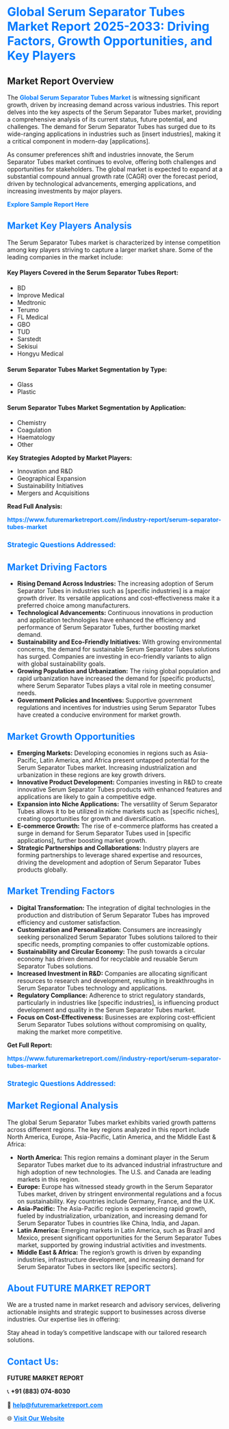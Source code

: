 <h1 style="color: #007BFF;">Global Serum Separator Tubes Market Report 2025-2033: Driving Factors, Growth Opportunities, and Key Players</h1>

<section id="overview">
<h2>Market Report Overview</h2>
<p>The <a href="https://www.futuremarketreport.com//industry-report/serum-separator-tubes-market" style="color: #007BFF; text-decoration: none;"><strong>Global Serum Separator Tubes Market</strong></a> is witnessing significant growth, driven by increasing demand across various industries. This report delves into the key aspects of the Serum Separator Tubes market, providing a comprehensive analysis of its current status, future potential, and challenges. The demand for Serum Separator Tubes has surged due to its wide-ranging applications in industries such as [insert industries], making it a critical component in modern-day [applications].</p>
<p>As consumer preferences shift and industries innovate, the Serum Separator Tubes market continues to evolve, offering both challenges and opportunities for stakeholders. The global market is expected to expand at a substantial compound annual growth rate (CAGR) over the forecast period, driven by technological advancements, emerging applications, and increasing investments by major players.</p>
</section>

<section id="overview">
<p><a href="https://www.futuremarketreport.com//request-sample/reportId=79534" style="color: #007BFF; text-decoration: none;"><strong>Explore Sample Report Here</strong></a></p>
</section>

<section id="key-players">
<h2 style="color: #007BFF;">Market Key Players Analysis</h2>
<p>The Serum Separator Tubes market is characterized by intense competition among key players striving to capture a larger market share. Some of the leading companies in the market include:</p>
<h4>Key Players Covered in the Serum Separator Tubes Report:</h4>
<ul><li>BD</li><li>Improve Medical</li><li>Medtronic</li><li>Terumo</li><li>FL Medical</li><li>GBO</li><li>TUD</li><li>Sarstedt</li><li>Sekisui</li><li>Hongyu Medical</li></ul>
<h4>Serum Separator Tubes Market Segmentation by Type:</h4>
<ul><li>Glass</li><li>Plastic</li></ul>

<h4>Serum Separator Tubes Market Segmentation by Application:</h4>
<ul><li>Chemistry</li><li>Coagulation</li><li>Haematology</li><li>Other</li></ul>
<p><strong>Key Strategies Adopted by Market Players:</strong></p>
<ul>
<li>Innovation and R&D</li>
<li>Geographical Expansion</li>
<li>Sustainability Initiatives</li>
<li>Mergers and Acquisitions</li>
</ul>
</section>

<section>
<p><strong>Read Full Analysis: </strong></p><a href="https://www.futuremarketreport.com//industry-report/serum-separator-tubes-market" style="color: #007BFF; text-decoration: none;"><strong>https://www.futuremarketreport.com//industry-report/serum-separator-tubes-market</strong></a>
<h3 style="color: #007BFF;">Strategic Questions Addressed:</h3>
</section>

<section id="driving-factors">
<h2 style="color: #007BFF;">Market Driving Factors</h2>
<ul>
<li><strong>Rising Demand Across Industries:</strong> The increasing adoption of Serum Separator Tubes in industries such as [specific industries] is a major growth driver. Its versatile applications and cost-effectiveness make it a preferred choice among manufacturers.</li>
<li><strong>Technological Advancements:</strong> Continuous innovations in production and application technologies have enhanced the efficiency and performance of Serum Separator Tubes, further boosting market demand.</li>
<li><strong>Sustainability and Eco-Friendly Initiatives:</strong> With growing environmental concerns, the demand for sustainable Serum Separator Tubes solutions has surged. Companies are investing in eco-friendly variants to align with global sustainability goals.</li>
<li><strong>Growing Population and Urbanization:</strong> The rising global population and rapid urbanization have increased the demand for [specific products], where Serum Separator Tubes plays a vital role in meeting consumer needs.</li>
<li><strong>Government Policies and Incentives:</strong> Supportive government regulations and incentives for industries using Serum Separator Tubes have created a conducive environment for market growth.</li>
</ul>
</section>

<section id="growth-opportunities">
<h2 style="color: #007BFF;">Market Growth Opportunities</h2>
<ul>
<li><strong>Emerging Markets:</strong> Developing economies in regions such as Asia-Pacific, Latin America, and Africa present untapped potential for the Serum Separator Tubes market. Increasing industrialization and urbanization in these regions are key growth drivers.</li>
<li><strong>Innovative Product Development:</strong> Companies investing in R&D to create innovative Serum Separator Tubes products with enhanced features and applications are likely to gain a competitive edge.</li>
<li><strong>Expansion into Niche Applications:</strong> The versatility of Serum Separator Tubes allows it to be utilized in niche markets such as [specific niches], creating opportunities for growth and diversification.</li>
<li><strong>E-commerce Growth:</strong> The rise of e-commerce platforms has created a surge in demand for Serum Separator Tubes used in [specific applications], further boosting market growth.</li>
<li><strong>Strategic Partnerships and Collaborations:</strong> Industry players are forming partnerships to leverage shared expertise and resources, driving the development and adoption of Serum Separator Tubes products globally.</li>
</ul>
</section>

<section id="trending-factors">
<h2 style="color: #007BFF;">Market Trending Factors</h2>
<ul>
<li><strong>Digital Transformation:</strong> The integration of digital technologies in the production and distribution of Serum Separator Tubes has improved efficiency and customer satisfaction.</li>
<li><strong>Customization and Personalization:</strong> Consumers are increasingly seeking personalized Serum Separator Tubes solutions tailored to their specific needs, prompting companies to offer customizable options.</li>
<li><strong>Sustainability and Circular Economy:</strong> The push towards a circular economy has driven demand for recyclable and reusable Serum Separator Tubes solutions.</li>
<li><strong>Increased Investment in R&D:</strong> Companies are allocating significant resources to research and development, resulting in breakthroughs in Serum Separator Tubes technology and applications.</li>
<li><strong>Regulatory Compliance:</strong> Adherence to strict regulatory standards, particularly in industries like [specific industries], is influencing product development and quality in the Serum Separator Tubes market.</li>
<li><strong>Focus on Cost-Effectiveness:</strong> Businesses are exploring cost-efficient Serum Separator Tubes solutions without compromising on quality, making the market more competitive.</li>
</ul>
</section>

<section>
<p><strong>Get Full Report: </strong></p><a href="https://www.futuremarketreport.com//industry-report/serum-separator-tubes-market" style="color: #007BFF; text-decoration: none;"><strong>https://www.futuremarketreport.com//industry-report/serum-separator-tubes-market</strong></a>
<h3 style="color: #007BFF;">Strategic Questions Addressed:</h3>
</section>


<section id="regional-analysis">
<h2 style="color: #007BFF;">Market Regional Analysis</h2>
<p>The global Serum Separator Tubes market exhibits varied growth patterns across different regions. The key regions analyzed in this report include North America, Europe, Asia-Pacific, Latin America, and the Middle East & Africa:</p>
<ul>
<li><strong>North America:</strong> This region remains a dominant player in the Serum Separator Tubes market due to its advanced industrial infrastructure and high adoption of new technologies. The U.S. and Canada are leading markets in this region.</li>
<li><strong>Europe:</strong> Europe has witnessed steady growth in the Serum Separator Tubes market, driven by stringent environmental regulations and a focus on sustainability. Key countries include Germany, France, and the U.K.</li>
<li><strong>Asia-Pacific:</strong> The Asia-Pacific region is experiencing rapid growth, fueled by industrialization, urbanization, and increasing demand for Serum Separator Tubes in countries like China, India, and Japan.</li>
<li><strong>Latin America:</strong> Emerging markets in Latin America, such as Brazil and Mexico, present significant opportunities for the Serum Separator Tubes market, supported by growing industrial activities and investments.</li>
<li><strong>Middle East & Africa:</strong> The region’s growth is driven by expanding industries, infrastructure development, and increasing demand for Serum Separator Tubes in sectors like [specific sectors].</li>
</ul>
</section>

<footer>
<h2 style="color: #007BFF;">About FUTURE MARKET REPORT</h2>
<p>We are a trusted name in market research and advisory services, delivering actionable insights and strategic support to businesses across diverse industries. Our expertise lies in offering:</p>

<p>Stay ahead in today’s competitive landscape with our tailored research solutions.</p>

<h2 style="color: #007BFF;">Contact Us:</h2>
<p><strong>FUTURE MARKET REPORT</strong></p>
<p>📞 <strong>+91 (883) 074-8030</strong></p>
<p>📧 <strong><a href="mailto:help@futuremarketreport.com" style="color: #007BFF;">help@futuremarketreport.com</a></strong></p>
<p>🌐 <strong><a href="https://www.futuremarketreport.com/" style="color: #007BFF;">Visit Our Website</a></strong></p>
</footer>